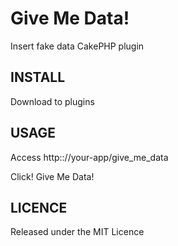 # Give Me Data!

Insert fake data CakePHP plugin

## INSTALL

Download to plugins

## USAGE

Access http:://your-app/give_me_data

Click! Give Me Data!

## LICENCE

Released under the MIT Licence